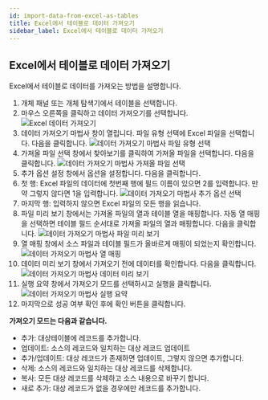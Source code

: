```yaml
---
id: import-data-from-excel-as-tables
title: Excel에서 테이블로 데이터 가져오기
sidebar_label: Excel에서 테이블로 데이터 가져오기
---
```


## Excel에서 테이블로 데이터 가져오기

Excel에서 테이블로 데이터를 가져오는 방법을 설명합니다.

1. 개체 패널 또는 개체 탐색기에서 테이블을 선택합니다.
2. 마우스 오른쪽을 클릭하고 데이터 가져오기를 선택합니다.
![Excel 데이터 가져오기](https://s3.ap-northeast-2.amazonaws.com/sqlgate-manual-content/37B60F8B8943C335FC7DBE063E29CF0C.jpg)
3. 데이터 가져오기 마법사 창이 열립니다. 파일 유형 선택에 Excel 파일을 선택합니다. 다음을 클릭합니다.
![데이터 가져오기 마법사 파일 유형 선택](https://s3.ap-northeast-2.amazonaws.com/sqlgate-manual-content/689D4B584C175A71E555673F1F09200F.jpg)
4. 가져올 파일 선택 창에서 찾아보기를 클릭하여 가져올 파일을 선택합니다. 다음을 클릭합니다.
![데이터 가져오기 마법사 가져올 파일 선택](https://s3.ap-northeast-2.amazonaws.com/sqlgate-manual-content/5DC849DDA51F92B7DE8D007667ACDA19.jpg)
5. 추가 옵션 설정 창에서 옵션을 설정합니다. 다음을 클릭합니다.
6. 첫 행: Excel 파일의 데이터에 첫번째 행에 필드 이름이 있으면 2를 입력합니다. 만약 그렇지 않다면 1을 입력합니다.
![데이터 가져오기 마법사 추가 옵션 선택](https://s3.ap-northeast-2.amazonaws.com/sqlgate-manual-content/B61D4DFA4B465FD9F141433343EEE6FA.jpg)
7. 마지막 행: 입력하지 않으면 Excel 파일의 모든 행을 읽습니다.
8. 파일 미리 보기 창에서는 가져올 파일의 열과 테이블 열을 매핑합니다. 자동 열 매핑을 선택하면 테이블 필드 순서대로 가져올 파일의 열과 매핑합니다. 다음을 클릭합니다.
![데이터 가져오기 마법사 파일 미리 보기](https://s3.ap-northeast-2.amazonaws.com/sqlgate-manual-content/E17DE7BFCB5D7B2BA0A50BBD0E995693.jpg)
9. 열 매핑 창에서 소스 파일과 테이블 필드가 올바르게 매핑이 되었는지 확인합니다.
![데이터 가져오기 마법사 열 매핑](https://s3.ap-northeast-2.amazonaws.com/sqlgate-manual-content/798BA2EBEEEBC79CCD6E8B2353ABE79F.jpg)
10. 데이터 미리 보기 창에서 가져오기 전에 데이터를 확인합니다. 다음을 클릭합니다.
![데이터 가져오기 마법사 데이터 미리 보기](https://s3.ap-northeast-2.amazonaws.com/sqlgate-manual-content/B10D501461090C66C9267E796D2B70A6.jpg)
11. 실행 요약 창에서 가져오기 모드를 선택하시고 실행을 클릭합니다.
![데이터 가져오기 마법사 실행 요약](https://s3.ap-northeast-2.amazonaws.com/sqlgate-manual-content/EFAAED888A8924CBFF6EA98F2C6388EC.jpg)
12. 마지막으로 성공 여부 확인 후에 확인 버튼을 클릭합니다.

**가져오기 모드는 다음과 같습니다.**
- 추가: 대상테이블에 레코드를 추가합니다.
- 업데이트: 소스의 레코드와 일치하는 대상 레코드 업데이트
- 추가/업데이트: 대상 레코드가 존재하면 업데이트, 그렇지 않으면 추가합니다.
- 삭제: 소스의 레코드와 일치하는 대상 레코드를 삭제합니다.
- 복사: 모든 대상 레코드를 삭제하고 소스 내용으로 바꾸기 합니다.
- 새로 추가: 대상 레코드가 없을 경우에만 레코드를 추가합니다.
